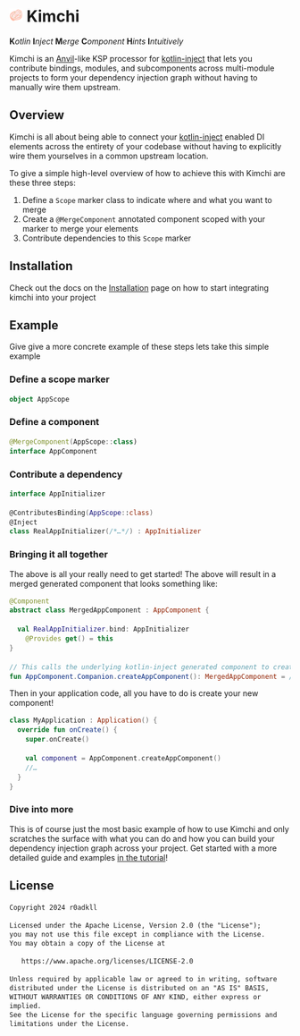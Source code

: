 <img width=24 height=24 src="assets/logo.svg"/> Kimchi
======

**K**_otlin_ **I**_nject_ **M**_erge_ **C**_omponent_ **H**_ints_ **I**_ntuitively_

Kimchi is an [Anvil](https://github.com/square/anvil)-like KSP processor for [kotlin-inject](https://github.com/evant/kotlin-inject) that lets you contribute bindings, modules, and subcomponents across multi-module projects to form your dependency injection graph without having to manually wire them upstream.

## Overview

Kimchi is all about being able to connect your [kotlin-inject](https://github.com/evant/kotlin-inject) enabled DI elements across the entirety of your codebase without having to explicitly wire them yourselves in a common upstream location.

To give a simple high-level overview of how to achieve this with Kimchi are these three steps:

1. Define a `Scope` marker class to indicate where and what you want to merge
2. Create a `@MergeComponent` annotated component scoped with your marker to merge your elements
3. Contribute dependencies to this `Scope` marker

## Installation

Check out the docs on the [Installation](setup.md) page on how to start integrating kimchi into your project

## Example

Give give a more concrete example of these steps lets take this simple example

### Define a scope marker

```kotlin
object AppScope
```

### Define a component

```kotlin
@MergeComponent(AppScope::class)
interface AppComponent
```

### Contribute a dependency

```kotlin
interface AppInitializer

@ContributesBinding(AppScope::class)
@Inject
class RealAppInitializer(/*…*/) : AppInitializer
```

### Bringing it all together

The above is all your really need to get started! The above will result in a merged generated component that looks something like:

```kotlin
@Component
abstract class MergedAppComponent : AppComponent {

  val RealAppInitializer.bind: AppInitializer
    @Provides get() = this
}

// This calls the underlying kotlin-inject generated component to create itself
fun AppComponent.Companion.createAppComponent(): MergedAppComponent = //…
```

Then in your application code, all you have to do is create your new component!
```kotlin
class MyApplication : Application() {
  override fun onCreate() {
    super.onCreate()

    val component = AppComponent.createAppComponent()
    //…
  }
}
```
### Dive into more
This is of course just the most basic example of how to use Kimchi and only scratches the surface with what you can do and how you can build your dependency injection graph across your project. Get started with a more detailed guide and examples [in the tutorial](tutorial.md)!

## License

```
Copyright 2024 r0adkll

Licensed under the Apache License, Version 2.0 (the "License");
you may not use this file except in compliance with the License.
You may obtain a copy of the License at

   https://www.apache.org/licenses/LICENSE-2.0

Unless required by applicable law or agreed to in writing, software
distributed under the License is distributed on an "AS IS" BASIS,
WITHOUT WARRANTIES OR CONDITIONS OF ANY KIND, either express or implied.
See the License for the specific language governing permissions and
limitations under the License.
```
